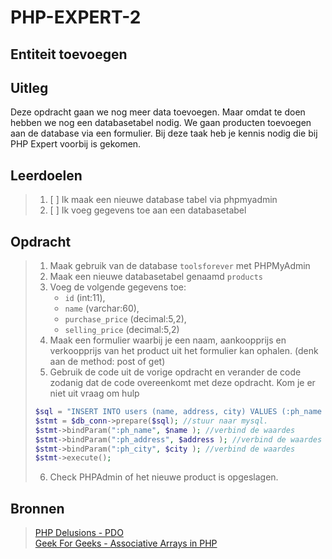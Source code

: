 # PHP-EXPERT-2

## Entiteit toevoegen

## Uitleg

Deze opdracht gaan we nog meer data toevoegen. Maar omdat te doen hebben we nog een databasetabel nodig.
We gaan producten toevoegen aan de database via een formulier. Bij deze taak heb je kennis nodig die bij PHP Expert voorbij is gekomen.

## Leerdoelen

> 1. [ ] Ik maak een nieuwe database tabel via phpmyadmin
> 1. [ ] Ik voeg gegevens toe aan een databasetabel

## Opdracht

> 1. Maak gebruik van de database `toolsforever` met PHPMyAdmin
> 2. Maak een nieuwe databasetabel genaamd `products`
> 3. Voeg de volgende gegevens toe:
>       - `id` (int:11),
>       - `name` (varchar:60),
>       - `purchase_price`  (decimal:5,2),
>       - `selling_price`  (decimal:5,2)
> 4. Maak een formulier waarbij je een naam, aankoopprijs en verkoopprijs van het product uit het formulier kan ophalen. (denk aan de method: post of get)
> 5. Gebruik de code uit de vorige opdracht en verander de code zodanig dat de code overeenkomt met deze opdracht. Kom je er niet uit vraag om hulp
>
> ```php
> $sql = "INSERT INTO users (name, address, city) VALUES (:ph_name , :ph_address, :ph_city)" ;//sql query
> $stmt = $db_conn->prepare($sql); //stuur naar mysql.
> $stmt->bindParam(":ph_name", $name ); //verbind de waardes
> $stmt->bindParam(":ph_address", $address ); //verbind de waardes
> $stmt->bindParam(":ph_city", $city ); //verbind de waardes
> $stmt->execute();
> ```
>
> 6. Check PHPAdmin of het nieuwe product is opgeslagen.

## Bronnen

> [PHP Delusions - PDO](https://phpdelusions.net/pdo)  
> [Geek For Geeks - Associative Arrays in PHP](https://www.geeksforgeeks.org/associative-arrays-in-php/)  
